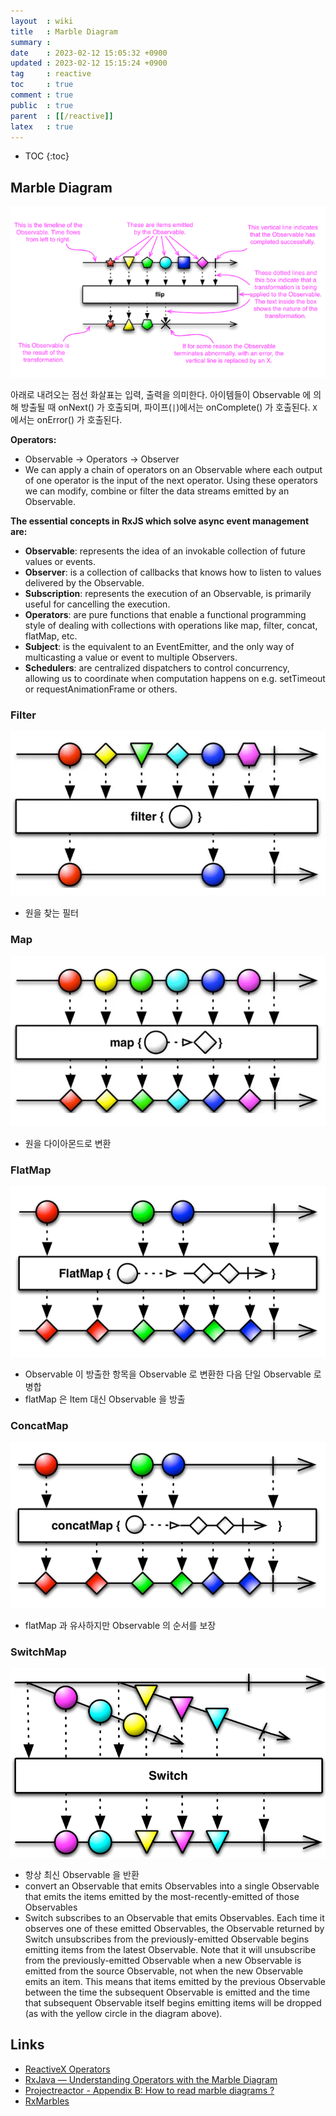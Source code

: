 ```yaml
---
layout  : wiki
title   : Marble Diagram
summary : 
date    : 2023-02-12 15:05:32 +0900
updated : 2023-02-12 15:15:24 +0900
tag     : reactive
toc     : true
comment : true
public  : true
parent  : [[/reactive]]
latex   : true
---
```

* TOC
{:toc}

## Marble Diagram

![](/resource/wiki/reactive-marble-diagram/marble.png)

아래로 내려오는 점선 화살표는 입력, 출력을 의미한다. 아이템들이 Observable 에 의해 방출될 때 onNext() 가 호출되며, 파이프(`|`)에서는 onComplete() 가 호출된다. `X` 에서는 onError() 가 호출된다.

__Operators:__
- Observable -> Operators -> Observer
- We can apply a chain of operators on an Observable where each output of one operator is the input of the next operator. Using these operators we can modify, combine or filter the data streams emitted by an Observable.

__The essential concepts in RxJS which solve async event management are:__
- __Observable__: represents the idea of an invokable collection of future values or events.
- __Observer__: is a collection of callbacks that knows how to listen to values delivered by the Observable.
- __Subscription__: represents the execution of an Observable, is primarily useful for cancelling the execution.
- __Operators__: are pure functions that enable a functional programming style of dealing with collections with operations like map, filter, concat, flatMap, etc.
- __Subject__: is the equivalent to an EventEmitter, and the only way of multicasting a value or event to multiple Observers.
- __Schedulers__: are centralized dispatchers to control concurrency, allowing us to coordinate when computation happens on e.g. setTimeout or requestAnimationFrame or others.

### Filter

![](/resource/wiki/reactive-marble-diagram/filter.png)

- 원을 찾는 필터

### Map

![](/resource/wiki/reactive-marble-diagram/map.png)

- 원을 다이아몬드로 변환

### FlatMap

![](/resource/wiki/reactive-marble-diagram/flatmap.png)

- Observable 이 방출한 항목을 Observable 로 변환한 다음 단일 Observable 로 병합
- flatMap 은 Item 대신 Observable 을 방출

### ConcatMap

![](/resource/wiki/reactive-marble-diagram/concatmap.png)

- flatMap 과 유사하지만 Observable 의 순서를 보장 

### SwitchMap

![](/resource/wiki/reactive-marble-diagram/switchmap.png)

- 항상 최신 Observable 을 반환
- convert an Observable that emits Observables into a single Observable that emits the items emitted by the most-recently-emitted of those Observables
- Switch subscribes to an Observable that emits Observables. Each time it observes one of these emitted Observables, the Observable returned by Switch unsubscribes from the previously-emitted Observable begins emitting items from the latest Observable. Note that it will unsubscribe from the previously-emitted Observable when a new Observable is emitted from the source Observable, not when the new Observable emits an item. This means that items emitted by the previous Observable between the time the subsequent Observable is emitted and the time that subsequent Observable itself begins emitting items will be dropped (as with the yellow circle in the diagram above).

## Links

- [ReactiveX Operators](https://reactivex.io/documentation/operators.html)
- [RxJava — Understanding Operators with the Marble Diagram](https://levelup.gitconnected.com/rxjava-understanding-operators-with-the-marble-diagram-fc96addb0beb)
- [Projectreactor - Appendix B: How to read marble diagrams ?](https://projectreactor.io/docs/core/release/reference/#howtoReadMarbles)
- [RxMarbles](https://rxmarbles.com/#from)